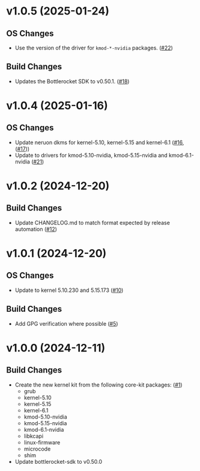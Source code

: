 # v1.0.5 (2025-01-24)

## OS Changes
 * Use the version of the driver for `kmod-*-nvidia` packages. ([#22])

## Build Changes
 * Updates the Bottlerocket SDK to v0.50.1. ([#18])

[#18]: https://github.com/bottlerocket-os/bottlerocket-kernel-kit/pull/18
[#22]: https://github.com/bottlerocket-os/bottlerocket-kernel-kit/pull/22 

# v1.0.4 (2025-01-16)

## OS Changes
* Update neruon dkms for kernel-5.10, kernel-5.15 and kernel-6.1 ([#16], ([#17]))
* Update to drivers for kmod-5.10-nvidia, kmod-5.15-nvidia and kmod-6.1-nvidia ([#21])

[#16]: https://github.com/bottlerocket-os/bottlerocket-kernel-kit/pull/16
[#17]: https://github.com/bottlerocket-os/bottlerocket-kernel-kit/pull/17
[#21]: https://github.com/bottlerocket-os/bottlerocket-kernel-kit/pull/21

# v1.0.2 (2024-12-20)

## Build Changes
* Update CHANGELOG.md to match format expected by release automation ([#12])

[#12]: https://github.com/bottlerocket-os/bottlerocket-kernel-kit/pull/12

# v1.0.1 (2024-12-20)

## OS Changes
* Update to kernel 5.10.230 and 5.15.173 ([#10])

## Build Changes
* Add GPG verification where possible ([#5])

[#5]: https://github.com/bottlerocket-os/bottlerocket-kernel-kit/pull/5
[#10]: https://github.com/bottlerocket-os/bottlerocket-kernel-kit/pull/10

# v1.0.0 (2024-12-11)

## Build Changes
* Create the new kernel kit from the following core-kit packages: ([#1])
  * grub
  * kernel-5.10
  * kernel-5.15
  * kernel-6.1
  * kmod-5.10-nvidia
  * kmod-5.15-nvidia
  * kmod-6.1-nvidia
  * libkcapi
  * linux-firmware
  * microcode
  * shim
* Update bottlerocket-sdk to v0.50.0

[#1]: https://github.com/bottlerocket-os/bottlerocket-kernel-kit/pull/1
